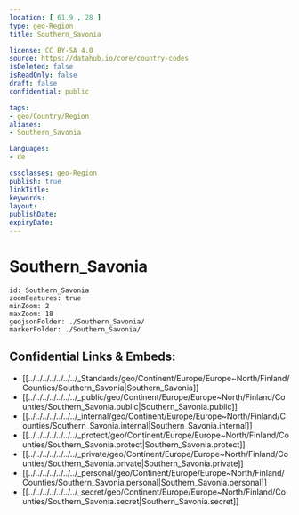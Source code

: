 ```yaml
---
location: [ 61.9 , 28 ] 
type: geo-Region
title: Southern_Savonia

license: CC BY-SA 4.0
source: https://datahub.io/core/country-codes
isDeleted: false
isReadOnly: false
draft: false
confidential: public

tags:
- geo/Country/Region
aliases:
- Southern_Savonia

Languages:
- de

cssclasses: geo-Region
publish: true
linkTitle: 
keywords: 
layout: 
publishDate: 
expiryDate: 
---
```


# Southern_Savonia

```leaflet
id: Southern_Savonia
zoomFeatures: true 
minZoom: 2 
maxZoom: 18
geojsonFolder: ./Southern_Savonia/
markerFolder: ./Southern_Savonia/
```


## Confidential Links & Embeds: 
- [[../../../../../../../_Standards/geo/Continent/Europe/Europe~North/Finland/Counties/Southern_Savonia|Southern_Savonia]] 
- [[../../../../../../../_public/geo/Continent/Europe/Europe~North/Finland/Counties/Southern_Savonia.public|Southern_Savonia.public]] 
- [[../../../../../../../_internal/geo/Continent/Europe/Europe~North/Finland/Counties/Southern_Savonia.internal|Southern_Savonia.internal]] 
- [[../../../../../../../_protect/geo/Continent/Europe/Europe~North/Finland/Counties/Southern_Savonia.protect|Southern_Savonia.protect]] 
- [[../../../../../../../_private/geo/Continent/Europe/Europe~North/Finland/Counties/Southern_Savonia.private|Southern_Savonia.private]] 
- [[../../../../../../../_personal/geo/Continent/Europe/Europe~North/Finland/Counties/Southern_Savonia.personal|Southern_Savonia.personal]] 
- [[../../../../../../../_secret/geo/Continent/Europe/Europe~North/Finland/Counties/Southern_Savonia.secret|Southern_Savonia.secret]] 

